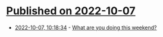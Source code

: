 # [Published on 2022-10-07](index.md)

* [2022-10-07, 10:18:34](https://lobste.rs/s/fu523l/what_are_you_doing_this_weekend) - [What are you doing this weekend?](https://lobste.rs/s/fu523l/what_are_you_doing_this_weekend)
